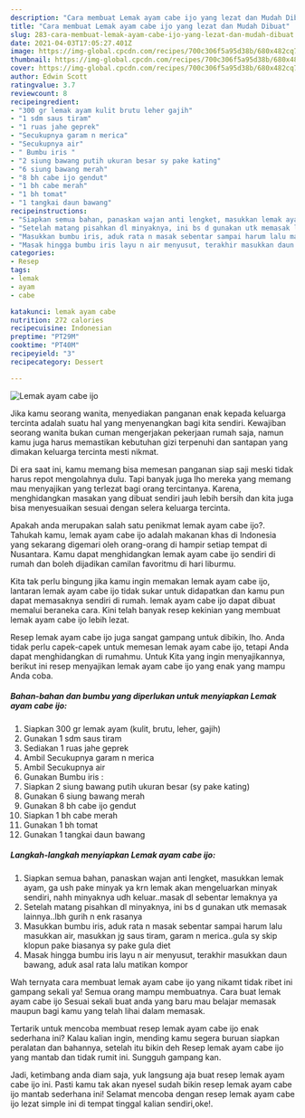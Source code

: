 ```yaml
---
description: "Cara membuat Lemak ayam cabe ijo yang lezat dan Mudah Dibuat"
title: "Cara membuat Lemak ayam cabe ijo yang lezat dan Mudah Dibuat"
slug: 283-cara-membuat-lemak-ayam-cabe-ijo-yang-lezat-dan-mudah-dibuat
date: 2021-04-03T17:05:27.401Z
image: https://img-global.cpcdn.com/recipes/700c306f5a95d38b/680x482cq70/lemak-ayam-cabe-ijo-foto-resep-utama.jpg
thumbnail: https://img-global.cpcdn.com/recipes/700c306f5a95d38b/680x482cq70/lemak-ayam-cabe-ijo-foto-resep-utama.jpg
cover: https://img-global.cpcdn.com/recipes/700c306f5a95d38b/680x482cq70/lemak-ayam-cabe-ijo-foto-resep-utama.jpg
author: Edwin Scott
ratingvalue: 3.7
reviewcount: 8
recipeingredient:
- "300 gr lemak ayam kulit brutu leher gajih"
- "1 sdm saus tiram"
- "1 ruas jahe geprek"
- "Secukupnya garam n merica"
- "Secukupnya air"
- " Bumbu iris "
- "2 siung bawang putih ukuran besar sy pake kating"
- "6 siung bawang merah"
- "8 bh cabe ijo gendut"
- "1 bh cabe merah"
- "1 bh tomat"
- "1 tangkai daun bawang"
recipeinstructions:
- "Siapkan semua bahan, panaskan wajan anti lengket, masukkan lemak ayam, ga ush pake minyak ya krn lemak akan mengeluarkan minyak sendiri, nahh minyaknya udh keluar..masak dl sebentar lemaknya ya"
- "Setelah matang pisahkan dl minyaknya, ini bs d gunakan utk memasak lainnya..lbh gurih n enk rasanya"
- "Masukkan bumbu iris, aduk rata n masak sebentar sampai harum lalu masukkan air, masukkan jg saus tiram, garam n merica..gula sy skip klopun pake biasanya sy pake gula diet"
- "Masak hingga bumbu iris layu n air menyusut, terakhir masukkan daun bawang, aduk asal rata lalu matikan kompor"
categories:
- Resep
tags:
- lemak
- ayam
- cabe

katakunci: lemak ayam cabe 
nutrition: 272 calories
recipecuisine: Indonesian
preptime: "PT29M"
cooktime: "PT40M"
recipeyield: "3"
recipecategory: Dessert

---
```



![Lemak ayam cabe ijo](https://img-global.cpcdn.com/recipes/700c306f5a95d38b/680x482cq70/lemak-ayam-cabe-ijo-foto-resep-utama.jpg)

Jika kamu seorang wanita, menyediakan panganan enak kepada keluarga tercinta adalah suatu hal yang menyenangkan bagi kita sendiri. Kewajiban seorang  wanita bukan cuman mengerjakan pekerjaan rumah saja, namun kamu juga harus memastikan kebutuhan gizi terpenuhi dan santapan yang dimakan keluarga tercinta mesti nikmat.

Di era  saat ini, kamu memang bisa memesan panganan siap saji meski tidak harus repot mengolahnya dulu. Tapi banyak juga lho mereka yang memang mau menyajikan yang terlezat bagi orang tercintanya. Karena, menghidangkan masakan yang dibuat sendiri jauh lebih bersih dan kita juga bisa menyesuaikan sesuai dengan selera keluarga tercinta. 



Apakah anda merupakan salah satu penikmat lemak ayam cabe ijo?. Tahukah kamu, lemak ayam cabe ijo adalah makanan khas di Indonesia yang sekarang digemari oleh orang-orang di hampir setiap tempat di Nusantara. Kamu dapat menghidangkan lemak ayam cabe ijo sendiri di rumah dan boleh dijadikan camilan favoritmu di hari liburmu.

Kita tak perlu bingung jika kamu ingin memakan lemak ayam cabe ijo, lantaran lemak ayam cabe ijo tidak sukar untuk didapatkan dan kamu pun dapat memasaknya sendiri di rumah. lemak ayam cabe ijo dapat dibuat memalui beraneka cara. Kini telah banyak resep kekinian yang membuat lemak ayam cabe ijo lebih lezat.

Resep lemak ayam cabe ijo juga sangat gampang untuk dibikin, lho. Anda tidak perlu capek-capek untuk memesan lemak ayam cabe ijo, tetapi Anda dapat menghidangkan di rumahmu. Untuk Kita yang ingin menyajikannya, berikut ini resep menyajikan lemak ayam cabe ijo yang enak yang mampu Anda coba.

<!--inarticleads1-->

##### Bahan-bahan dan bumbu yang diperlukan untuk menyiapkan Lemak ayam cabe ijo:

1. Siapkan 300 gr lemak ayam (kulit, brutu, leher, gajih)
1. Gunakan 1 sdm saus tiram
1. Sediakan 1 ruas jahe geprek
1. Ambil Secukupnya garam n merica
1. Ambil Secukupnya air
1. Gunakan  Bumbu iris :
1. Siapkan 2 siung bawang putih ukuran besar (sy pake kating)
1. Gunakan 6 siung bawang merah
1. Gunakan 8 bh cabe ijo gendut
1. Siapkan 1 bh cabe merah
1. Gunakan 1 bh tomat
1. Gunakan 1 tangkai daun bawang




<!--inarticleads2-->

##### Langkah-langkah menyiapkan Lemak ayam cabe ijo:

1. Siapkan semua bahan, panaskan wajan anti lengket, masukkan lemak ayam, ga ush pake minyak ya krn lemak akan mengeluarkan minyak sendiri, nahh minyaknya udh keluar..masak dl sebentar lemaknya ya
1. Setelah matang pisahkan dl minyaknya, ini bs d gunakan utk memasak lainnya..lbh gurih n enk rasanya
1. Masukkan bumbu iris, aduk rata n masak sebentar sampai harum lalu masukkan air, masukkan jg saus tiram, garam n merica..gula sy skip klopun pake biasanya sy pake gula diet
1. Masak hingga bumbu iris layu n air menyusut, terakhir masukkan daun bawang, aduk asal rata lalu matikan kompor




Wah ternyata cara membuat lemak ayam cabe ijo yang nikamt tidak ribet ini gampang sekali ya! Semua orang mampu membuatnya. Cara buat lemak ayam cabe ijo Sesuai sekali buat anda yang baru mau belajar memasak maupun bagi kamu yang telah lihai dalam memasak.

Tertarik untuk mencoba membuat resep lemak ayam cabe ijo enak sederhana ini? Kalau kalian ingin, mending kamu segera buruan siapkan peralatan dan bahannya, setelah itu bikin deh Resep lemak ayam cabe ijo yang mantab dan tidak rumit ini. Sungguh gampang kan. 

Jadi, ketimbang anda diam saja, yuk langsung aja buat resep lemak ayam cabe ijo ini. Pasti kamu tak akan nyesel sudah bikin resep lemak ayam cabe ijo mantab sederhana ini! Selamat mencoba dengan resep lemak ayam cabe ijo lezat simple ini di tempat tinggal kalian sendiri,oke!.

